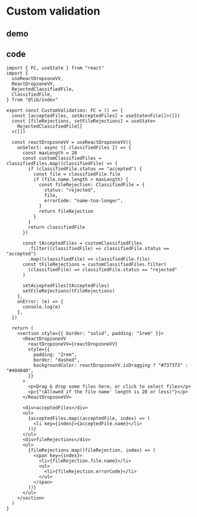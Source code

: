 # Custom validation

## demo

<div ref="el" />

<script setup>
import { createElement } from 'react'
import { createRoot } from 'react-dom/client'
import { ref, onMounted } from 'vue'
import { CustomValidation } from './custom-validation/CustomValidation'

const el = ref()
onMounted(() => {
  const root = createRoot(el.value)
  root.render(createElement(CustomValidation, {}, null))
})
</script>

## code

```tsx
import { FC, useState } from "react"
import {
  useReactDropzoneVV,
  ReactDropzoneVV,
  RejectedClassifiedFile,
  ClassifiedFile,
} from "@lib/index"

export const CustomValidation: FC = () => {
  const [acceptedFiles, setAcceptedFiles] = useState<File[]>([])
  const [fileRejections, setFileRejections] = useState<
    RejectedClassifiedFile[]
  >([])

  const reactDropzoneVV = useReactDropzoneVV({
    onSelect: async ({ classifiedFiles }) => {
      const maxLength = 20
      const customClassifiedFiles = classifiedFiles.map((classifiedFile) => {
        if (classifiedFile.status == "accepted") {
          const file = classifiedFile.file
          if (file.name.length > maxLength) {
            const fileRejection: ClassifiedFile = {
              status: "rejected",
              file,
              errorCode: "name-too-longer",
            }
            return fileRejection
          }
        }
        return classifiedFile
      })

      const tAcceptedFiles = customClassifiedFiles
        .filter((classifiedFile) => classifiedFile.status == "accepted")
        .map((classifiedFile) => classifiedFile.file)
      const tFileRejections = customClassifiedFiles.filter(
        (classifiedFile) => classifiedFile.status == "rejected"
      )

      setAcceptedFiles(tAcceptedFiles)
      setFileRejections(tFileRejections)
    },
    onError: (e) => {
      console.log(e)
    },
  })

  return (
    <section style={{ border: "solid", padding: "1rem" }}>
      <ReactDropzoneVV
        reactDropzoneVV={reactDropzoneVV}
        style={{
          padding: "2rem",
          border: "dashed",
          backgroundColor: reactDropzoneVV.isDragging ? "#737373" : "#404040",
        }}
      >
        <p>Drag & drop some files here, or click to select files</p>
        <p>{"(Allowed if the file name' length is 20 or less)"}</p>
      </ReactDropzoneVV>

      <div>acceptedFiles</div>
      <ul>
        {acceptedFiles.map((acceptedFile, index) => (
          <li key={index}>{acceptedFile.name}</li>
        ))}
      </ul>
      <div>fileRejections</div>
      <ul>
        {fileRejections.map((fileRejection, index) => (
          <span key={index}>
            <li>{fileRejection.file.name}</li>
            <ul>
              <li>{fileRejection.errorCode}</li>
            </ul>
          </span>
        ))}
      </ul>
    </section>
  )
}
```
